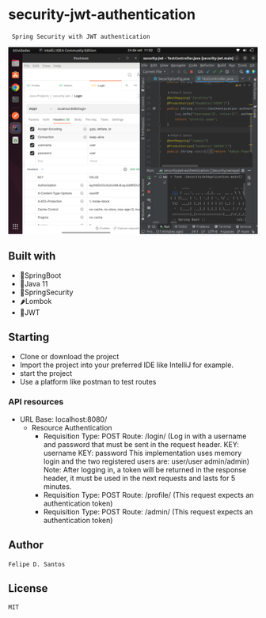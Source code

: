 # security-jwt-authentication
     Spring Security with JWT authentication
     
 <img src='https://github.com/lycan-nt/security-jwt-authentication/blob/main/login.png'>

  ## Built with
  - 🍃SpringBoot
  - 🍃Java 11
  - 🍃SpringSecurity
  - 🌶Lombok
  - 🔑JWT
  
## Starting
  - Clone or download the project
  - Import the project into your preferred IDE like IntelliJ for example.
  - start the project
  - Use a platform like postman to test routes
  
### API resources
  - URL Base: localhost:8080/
      - Resource Authentication
        - Requisition Type: POST Route: /login/ 
            (Log in with a username and password that must be sent in the request header.
              KEY: username
              KEY: password
              This implementation uses memory login and the two registered users are:
              user/user
              admin/admin)
              Note: After logging in, a token will be returned in the response header, 
              it must be used in the next requests and lasts for 5 minutes.
        - Requisition Type: POST Route: /profile/ 
            (This request expects an authentication token)
        - Requisition Type: POST Route: /admin/ 
            (This request expects an authentication token)
            
## Author
    Felipe D. Santos
    
## License
    MIT
  
